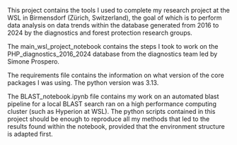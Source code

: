This project contains the tools I used to complete my research project at the WSL in Birmensdorf (Zürich, Switzerland), the goal of which is to perform data analysis on data trends within the database generated from 2016 to 2024 by the diagnostics and forest protection research groups.

The main_wsl_project_notebook contains the steps I took to work on the PHP_diagnostics_2016_2024 database from the diagnostics team led by Simone Prospero.

The requirements file contains the information on what version of the core packages I was using. The python version was 3.13.

The BLAST_notebook.ipynb file contains my work on an automated blast pipeline for a local BLAST search ran on a high performance computing cluster (such as Hyperion at WSL). The python scripts contained in this project should be enough to reproduce all my methods that led to the results found within the notebook, provided that the environment structure is adapted first.